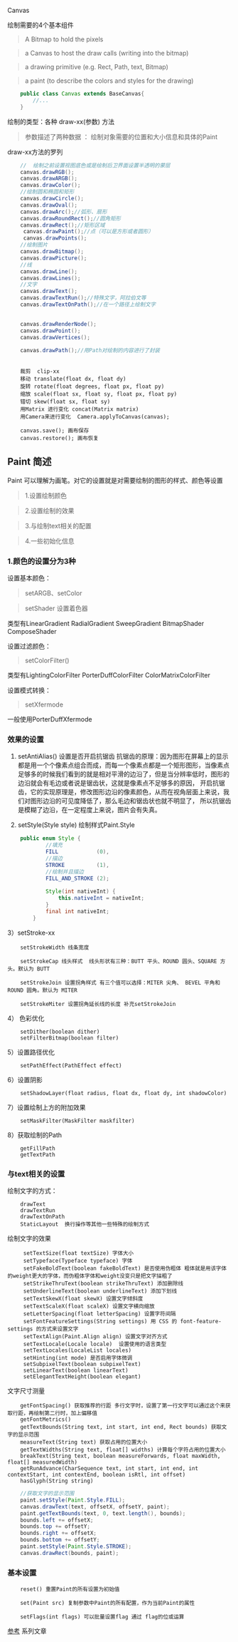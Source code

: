 

Canvas

绘制需要的4个基本组件

> A Bitmap to hold the pixels

> a Canvas to host  the draw calls (writing into the bitmap)

> a drawing primitive (e.g. Rect, Path, text, Bitmap)

> a paint (to describe the colors and styles for the drawing)

```java
    public class Canvas extends BaseCanvas{
        //...
    }
```

绘制的类型：各种 draw-xx(参数) 方法

> 参数描述了两种数据 ： 绘制对象需要的位置和大小信息和具体的Paint

draw-xx方法的罗列
```java
    //  绘制之前设置视图底色或是绘制后卫界面设置半透明的蒙层
    canvas.drawRGB();
    canvas.drawARGB();
    canvas.drawColor();
    //绘制圆和椭圆和矩形
    canvas.drawCircle();
    canvas.drawOval();
    canvas.drawArc();//弧形、扇形
    canvas.drawRoundRect();//圆角矩形
    canvas.drawRect();//矩形区域
     canvas.drawPaint();//点（可以是方形或者圆形）
     canvas.drawPoints();
    //绘制图片
    canvas.drawBitmap();
    canvas.drawPicture();
    //线
    canvas.drawLine();
    canvas.drawLines();
    //文字
    canvas.drawText();
    canvas.drawTextRun();//特殊文字，阿拉伯文等
    canvas.drawTextOnPath();//在一个路径上绘制文字

    
    canvas.drawRenderNode();
    canvas.drawPoint();
    canvas.drawVertices();
    
    canvas.drawPath();//用Path对绘制的内容进行了封装
    
```

```text
    裁剪  clip-xx
    移动 translate(float dx, float dy)
    旋转 rotate(float degrees, float px, float py)
    缩放 scale(float sx, float sy, float px, float py) 
    错切 skew(float sx, float sy)
    用Matrix 进行变化 concat(Matrix matrix)
    用Camera来进行变化  Camera.applyToCanvas(canvas); 
    
    canvas.save(); 画布保存
    canvas.restore(); 画布恢复
```

## Paint 简述

Paint 可以理解为画笔。对它的设置就是对需要绘制的图形的样式、颜色等设置
> 1.设置绘制颜色

> 2.设置绘制的效果

> 3.与绘制text相关的配置

> 4.一些初始化信息

### 1.颜色的设置分为3种

设置基本颜色：

> setARGB、setColor

> setShader 设置着色器  

类型有LinearGradient RadialGradient SweepGradient BitmapShader ComposeShader

设置过滤颜色：
>setColorFilter() 

类型有LightingColorFilter PorterDuffColorFilter ColorMatrixColorFilter

设置模式转换：
> setXfermode

一般使用PorterDuffXfermode

### 效果的设置

1) setAntiAlias() 设置是否开启抗锯齿
抗锯齿的原理：因为图形在屏幕上的显示都是用一个个像素点组合而成，而每一个像素点都是一个矩形图形，当像素点
足够多的时候我们看到的就是相对平滑的边沿了，但是当分辨率低时，图形的边沿就会有毛边或者说是锯齿状，这就是像素点不足够多的原因，
开启抗锯齿，它的实现原理是，修改图形边沿的像素颜色，从而在视角层面上来说，我们对图形边沿的可见度降低了，那么毛边和锯齿状也就不明显了，
所以抗锯齿是模糊了边沿，在一定程度上来说，图片会有失真。

2) setStyle(Style style) 绘制样式Paint.Style

```java
    public enum Style {
            //填充
            FILL            (0),
            //描边
            STROKE          (1),
            //绘制并且描边
            FILL_AND_STROKE (2);
    
            Style(int nativeInt) {
                this.nativeInt = nativeInt;
            }
            final int nativeInt;
        }
```
3）setStroke-xx
```text
    setStrokeWidth 线条宽度
    
    setStrokeCap 线头样式  线头形状有三种：BUTT 平头、ROUND 圆头、SQUARE 方头。默认为 BUTT
    
    setStrokeJoin 设置拐角样式 有三个值可以选择：MITER 尖角、 BEVEL 平角和 ROUND 圆角。默认为 MITER
    
    setStrokeMiter 设置拐角延长线的长度 补充setStrokeJoin
```
4） 色彩优化

```text
    setDither(boolean dither) 
    setFilterBitmap(boolean filter)
```
5）设置路径优化
```text
    setPathEffect(PathEffect effect)
```

6）设置阴影
```text
    setShadowLayer(float radius, float dx, float dy, int shadowColor)
```
7）设置绘制上方的附加效果
```text
    setMaskFilter(MaskFilter maskfilter)
```
8）获取绘制的Path
```text
    getFillPath
    getTextPath
```

### 与text相关的设置

绘制文字的方式：

```text
    drawText
    drawTextRun
    drawTextOnPath
    StaticLayout  换行操作等其他一些特殊的绘制方式
```
绘制文字的效果
```text
     setTextSize(float textSize) 字体大小
     setTypeface(Typeface typeface) 字体
     setFakeBoldText(boolean fakeBoldText) 是否使用伪粗体 粗体就是用该字体的weight更大的字体，而伪粗体字体和weight没变只是把文字描粗了
     setStrikeThruText(boolean strikeThruText) 添加删除线
     setUnderlineText(boolean underlineText) 添加下划线
     setTextSkewX(float skewX) 设置文字倾斜度
     setTextScaleX(float scaleX) 设置文字横向缩放
     setLetterSpacing(float letterSpacing) 设置字符间隔
     setFontFeatureSettings(String settings) 用 CSS 的 font-feature-settings 的方式来设置文字
     setTextAlign(Paint.Align align) 设置文字对齐方式
     setTextLocale(Locale locale)  设置使用的语言类型
     setTextLocales(LocaleList locales) 
     setHinting(int mode) 是否启用字体微调
     setSubpixelText(boolean subpixelText)
     setLinearText(boolean linearText)
     setElegantTextHeight(boolean elegant)
```
文字尺寸测量

```text
    getFontSpacing() 获取推荐的行距 多行文字时，设置了第一行文字可以通过这个来获取行距，再绘制第二行时，加上偏移值
    getFontMetrics()
    getTextBounds(String text, int start, int end, Rect bounds) 获取文字的显示范围
    measureText(String text) 获取占用的位置大小
    getTextWidths(String text, float[] widths) 计算每个字符占用的位置大小
    breakText(String text, boolean measureForwards, float maxWidth, float[] measuredWidth)
    getRunAdvance(CharSequence text, int start, int end, int contextStart, int contextEnd, boolean isRtl, int offset)
    hasGlyph(String string)
```
```java
    //获取文字的显示范围
    paint.setStyle(Paint.Style.FILL);
    canvas.drawText(text, offsetX, offsetY, paint);
    paint.getTextBounds(text, 0, text.length(), bounds);
    bounds.left += offsetX;
    bounds.top += offsetY;
    bounds.right += offsetX;
    bounds.bottom += offsetY;
    paint.setStyle(Paint.Style.STROKE);
    canvas.drawRect(bounds, paint);
```

### 基本设置

```text
    reset() 重置Paint的所有设置为初始值
    
    set(Paint src) 复制参数中Paint的所有配置，作为当前Paint的属性
    
    setFlags(int flags) 可以批量设置flag 通过 flag的位或运算
```

[参考](https://juejin.im/post/5975ba086fb9a06ba0252fd4#heading-33) 系列文章




